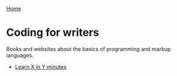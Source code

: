 [Home](index.md)

# Coding for writers
Books and websites about the basics of programming and markup languages.

* [Learn X in Y minutes](https://learnxinyminutes.com/)
